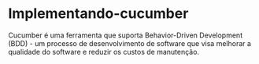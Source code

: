 # Implementando-cucumber

Cucumber é uma ferramenta que suporta Behavior-Driven Development (BDD) - um processo de desenvolvimento de software que visa melhorar a qualidade do software e reduzir os custos de manutenção.
